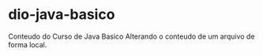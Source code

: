 # dio-java-basico
Conteudo do Curso de Java Basico
Alterando o conteudo de um arquivo de forma local.

